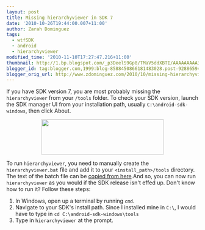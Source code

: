 ```yaml
---
layout: post
title: Missing hierarchyviewer in SDK 7
date: '2010-10-26T19:44:00.007+11:00'
author: Zarah Dominguez
tags:
  - wtfSDK
  - android
  - hierarchyviewer
modified_time: '2010-11-10T17:27:47.216+11:00'
thumbnail: http://1.bp.blogspot.com/_p3DeelS9Gp8/TMaV5ddXBTI/AAAAAAAAA3U/m64RuYWMdOI/s72-c/SDK+version.PNG
blogger_id: tag:blogger.com,1999:blog-8588450866181483028.post-928865941430702707
blogger_orig_url: http://www.zdominguez.com/2010/10/missing-hierarchyviewer-in-sdk-7.html
---
```


If you have SDK version 7, you are most probably missing the `hierarchyviewer` from your `/tools` folder.  To check your SDK version, launch the SDK manager UI from your installation path, usually `C:\android-sdk-windows`, then click About.

<a onblur="try {parent.deselectBloggerImageGracefully();} catch(e) {}" href="http://1.bp.blogspot.com/_p3DeelS9Gp8/TMaV5ddXBTI/AAAAAAAAA3U/m64RuYWMdOI/s1600/SDK+version.PNG"><img style="display:block; margin:0px auto 10px; text-align:center;cursor:pointer; cursor:hand;width: 320px; height: 93px;" src="http://1.bp.blogspot.com/_p3DeelS9Gp8/TMaV5ddXBTI/AAAAAAAAA3U/m64RuYWMdOI/s320/SDK+version.PNG" border="0" alt="" id="BLOGGER_PHOTO_ID_5532274006664086834" /></a>

To run `hierarchyviewer`, you need to manually create the `hierarchyviewer.bat` file and add it to your `<install_path>/tools` directory.  The text of the batch file can be [copied from here]("http://android.git.kernel.org/?p=platform/sdk.git;a=blob_plain;f=hierarchyviewer/etc/hierarchyviewer.bat;hb=tools_r7).And so, you can now run `hierarchyviewer` as you would if the SDK release isn't effed up.  Don't know how to run it? Follow these steps:
1. In Windows, open up a terminal by running `cmd`. 
2. Navigate to your SDK's install path.  Since I installed mine in `C:\`, I would have to type in `cd C:\android-sdk-windows\tools`
3. Type in `hierarchyviewer` at the prompt.